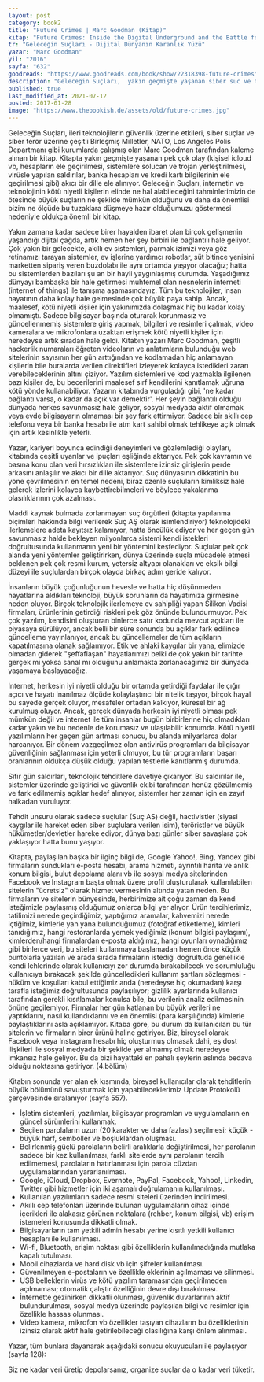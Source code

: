 ```yaml
---
layout: post  
category: book2  
title: "Future Crimes | Marc Goodman (Kitap)"  
kitap: "Future Crimes: Inside the Digital Underground and the Battle for Our Connected World"  
tr: "Geleceğin Suçları - Dijital Dünyanın Karanlık Yüzü"  
yazar: "Marc Goodman" 
yil: "2016"  
sayfa: "632"  
goodreads: "https://www.goodreads.com/book/show/22318398-future-crimes"
description: "Geleceğin Suçları,  yakın geçmişte yaşanan siber suc ve teror niteligindeki pek cok olayi mercek altina alarak ileri teknolojilerin güvenlik üzerine etkilerini inceliyor."
published: true
last_modified_at: 2021-07-12
posted: 2017-01-28
image: "https://www.thebookish.de/assets/old/future-crimes.jpg"
---
```


Geleceğin Suçları, ileri teknolojilerin güvenlik üzerine etkileri, siber suçlar ve siber terör üzerine çeşitli Birleşmiş Milletler, NATO, Los Angeles Polis Departmanı gibi kurumlarda çalışmış olan Marc Goodman tarafından kaleme alınan bir kitap. Kitapta yakın geçmişte yaşanan pek çok olay (kişisel icloud vb, hesapların ele geçirilmesi, sistemlere solucan ve trojan yerleştirilmesi, virüsle yapılan saldırılar, banka hesapları ve kredi kartı bilgilerinin ele geçirilmesi gibi) akıcı bir dille ele alınıyor. Geleceğin Suçları, internetin ve teknolojinin kötü niyetli kişilerin elinde ne hal alabileceğini tahminlerimizin de ötesinde büyük suçların ne şekilde mümkün olduğunu ve daha da önemlisi bizim ne ölçüde bu tuzaklara düşmeye hazır olduğumuzu göstermesi nedeniyle oldukça önemli bir kitap.  
  
Yakın zamana kadar sadece birer hayalden ibaret olan birçok gelişmenin yaşandığı dijital çağda, artık hemen her şey birbiri ile bağlantılı hale geliyor. Çok yakın bir gelecekte, akıllı ev sistemleri, parmak izimizi veya göz retinamızı tarayan sistemler, ev işlerine yardımcı robotlar, süt bitince yenisini marketten sipariş veren buzdolabı ile aynı ortamda yaşıyor olacağız; hatta bu sistemlerden bazıları şu an bir hayli yaygınlaşmış durumda. Yaşadığımız dünyayı bambaşka bir hale getirmesi muhtemel olan nesnelerin interneti (internet of things) ile tanışma aşamasındayız. Tüm bu teknolojiler, insan hayatının daha kolay hale gelmesinde çok büyük paya sahip. Ancak, maalesef, kötü niyetli kişiler için yakınımızda dolaşmak hiç bu kadar kolay olmamıştı. Sadece bilgisayar başında oturarak korunmasız ve güncellenmemiş sistemlere giriş yapmak, bilgileri ve resimleri çalmak, video kameralara ve mikrofonlara uzaktan erişmek kötü niyetli kişiler için neredeyse artık sıradan hale geldi. Kitabın yazarı Marc Goodman, çeşitli hackerlik numaraları öğreten videoların ve anlatımların bulunduğu web sitelerinin sayısının her gün arttığından ve kodlamadan hiç anlamayan kişilerin bile buralarda verilen direktifleri izleyerek kolayca istedikleri zararı verebileceklerinin altını çiziyor. Yazılım sistemleri ve kod yazmakla ilgilenen bazı kişiler de, bu becerilerini maalesef sırf kendilerini kanıtlamak uğruna kötü yönde kullanabiliyor. Yazarın kitabında vurguladığı gibi, 'ne kadar bağlantı varsa, o kadar da açık var demektir'. Her şeyin bağlantılı olduğu dünyada herkes savunmasız hale geliyor, sosyal medyada aktif olmamak veya evde bilgisayarın olmaması bir şey fark ettirmiyor. Sadece bir akıllı cep telefonu veya bir banka hesabı ile atm kart sahibi olmak tehlikeye açık olmak için artık kesinlikle yeterli.  
  
Yazar, kariyeri boyunca edindiği deneyimleri ve gözlemlediği olayları, kitabında çeşitli uyarılar ve ipuçları eşliğinde aktarıyor. Pek çok kavramın ve basına konu olan veri hırsızlıkları ile sistemlere izinsiz girişlerin perde arkasını anlaşılır ve akıcı bir dille aktarıyor. Suç dünyasının dikkatinin bu yöne çevrilmesinin en temel nedeni, biraz özenle suçluların kimliksiz hale gelerek izlerini kolayca kaybettirebilmeleri ve böylece yakalanma olasılıklarının çok azalması.  
  
Maddi kaynak bulmada zorlanmayan suç örgütleri (kitapta yapılanma biçimleri hakkında bilgi verilerek Suç AŞ olarak isimlendiriyor) teknolojideki ilerlemelere adeta kayıtsız kalamıyor, hatta öncülük ediyor ve her geçen gün savunmasız halde bekleyen milyonlarca sistemi kendi istekleri doğrultusunda kullanmanın yeni bir yöntemini keşfediyor. Suçlular pek çok alanda yeni yöntemler geliştirirken, dünya üzerinde suçla mücadele etmesi beklenen pek çok resmi kurum, yetersiz altyapı olanakları ve eksik bilgi düzeyi ile suçlulardan birçok olayda birkaç adım geride kalıyor.  
  
İnsanların büyük çoğunluğunun hevesle ve hatta hiç düşünmeden hayatlarına aldıkları teknoloji, büyük sorunların da hayatımıza girmesine neden oluyor. Birçok teknolojik ilerlemeye ev sahipliği yapan Silikon Vadisi firmaları, ürünlerinin getirdiği riskleri pek göz önünde bulundurmuyor. Pek çok yazılım, kendisini oluşturan binlerce satır kodunda mevcut açıkları ile piyasaya sürülüyor, ancak belli bir süre sonunda bu açıklar fark edilince güncelleme yayınlanıyor, ancak bu güncellemeler de tüm açıkların kapatılmasına olanak sağlamıyor. Etik ve ahlaki kaygılar bir yana, elimizde olmadan giderek "şeffaflaşan" hayatlarımızı belki de çok yakın bir tarihte gerçek mi yoksa sanal mı olduğunu anlamakta zorlanacağımız bir dünyada yaşamaya başlayacağız.  

İnternet, herkesin iyi niyetli olduğu bir ortamda getirdiği faydalar ile çığır açıcı ve hayatı inanılmaz ölçüde kolaylaştırıcı bir nitelik taşıyor, birçok hayal bu sayede gerçek oluyor, mesafeler ortadan kalkıyor, küresel bir ağ kurulmuş oluyor. Ancak, gerçek dünyada herkesin iyi niyetli olması pek mümkün değil ve internet ile tüm insanlar bugün birbirlerine hiç olmadıkları kadar yakın ve bu nedenle de korumasız ve ulaşılabilir konumda. Kötü niyetli yazılımların her geçen gün artması sonucu, bu alanda milyarlarca dolar harcanıyor. Bir dönem vazgeçilmez olan antivirüs programları da bilgisayar güvenliğinin sağlanması için yeterli olmuyor, bu tür programların başarı oranlarının oldukça düşük olduğu yapılan testlerle kanıtlanmış durumda.  
  
Sıfır gün saldırları, teknolojik tehditlere davetiye çıkarıyor. Bu saldırılar ile, sistemler üzerinde geliştirici ve güvenlik ekibi tarafından henüz çözülmemiş ve fark edilmemiş açıklar hedef alınıyor, sistemler her zaman için en zayıf halkadan vuruluyor.
  
Tehdit unsuru olarak sadece suçlular (Suç AS) değil, hactivistler (siyasi kaygılar ile hareket eden siber suçlulara verilen isim), teröristler ve büyük hükümetler/devletler hareke ediyor, dünya bazı günler siber savaşlara çok yaklaşıyor hatta bunu yaşıyor.

Kitapta, paylaşılan başka bir ilginç bilgi de, Google Yahoo!, Bing, Yandex gibi firmaların sundukları e-posta hesabı, arama hizmeti, ayrıntılı harita ve anlık konum bilgisi, bulut depolama alanı vb ile sosyal medya sitelerinden Facebook ve Instagram başta olmak üzere profil oluşturularak kullanılabilen sitelerin "ücretsiz" olarak hizmet vermesinin altında yatan neden. Bu firmaların ve sitelerin bünyesinde, herbirimize ait çoğu zaman da kendi isteğimizle paylaşmış olduğumuz onlarca bilgi yer alıyor. Ürün tercihlerimiz, tatilimizi nerede geçirdiğimiz, yaptığımız aramalar, kahvemizi nerede içtiğimiz, kimlerle yan yana bulunduğumuz (fotoğraf etiketleme), kimleri tanıdığımız, hangi restoranlarda yemek yediğimiz (konum bilgisi paylaşımı), kimlerden/hangi firmalardan e-posta aldığımız, hangi oyunları oynadığımız gibi binlerce veri, bu siteleri kullanmaya başlamadan hemen önce küçük puntolarla yazılan ve arada sırada firmaların istediği doğrultuda genellikle kendi lehlerinde olarak kullanıcıyı zor durumda bırakabilecek ve sorumluluğu kullanıcıya bırakacak şekilde güncelledikleri kullanım şartları sözleşmesi - hüküm ve koşulları kabul ettiğimiz anda (neredeyse hiç okumadan) karşı tarafla isteğimiz doğrultusunda paylaşılıyor; gizlilik ayarlarında kullanıcı tarafından gerekli kısıtlamalar konulsa bile, bu verilerin analiz edilmesinin önüne geçilemiyor. Firmalar her gün katlanan bu büyük verileri ne yaptıklarını, nasıl kullandıklarını ve en önemlisi (para karşılığında) kimlerle paylaştıklarını asla açıklamıyor. Kitaba göre, bu durum da kullanıcıları bu tür sitelerin ve firmaların birer ürünü haline getiriyor. Biz, bireysel olarak Facebook veya Instagram hesabı hiç oluşturmuş olmasak dahi, eş dost ilişkileri ile sosyal medyada bir şekilde yer almamış olmak neredeyse imkansız hale geliyor. Bu da bizi hayattaki en pahalı şeylerin aslında bedava olduğu noktasına getiriyor. (4.bölüm)  
  
Kitabın sonunda yer alan ek kısmında, bireysel kullanıcılar olarak tehditlerin büyük bölümünü savuşturmak için yapabileceklerimiz Update Protokolü çerçevesinde sıralanıyor (sayfa 557).  

-   İşletim sistemleri, yazılımlar, bilgisayar programları ve uygulamaların en güncel sürümlerini kullanmak.
-   Seçilen parolaların uzun (20 karakter ve daha fazlası) seçilmesi; küçük - büyük harf, semboller ve boşluklardan oluşması.
-   Belirlenmiş güçlü parolaların belirli aralıklarla değiştirilmesi, her parolanın sadece bir kez kullanılması, farklı sitelerde aynı parolanın tercih edilmemesi, parolaların hatırlanması için parola cüzdan uygulamalarından yararlanılması.
-   Google, iCloud, Dropbox, Evernote, PayPal, Facebook, Yahoo!, Linkedin, Twitter gibi hizmetler için iki aşamalı doğrulamanın kullanılması.
-   Kullanılan yazılımların sadece resmi siteleri üzerinden indirilmesi.
-   Akıllı cep telefonları üzerinde bulunan uygulamaların cihaz içinde içerikleri ile alakasız görünen noktalara (rehber, konum bilgisi, vb) erişim istemeleri konusunda dikkatli olmak.
-   Bilgisayarların tam yetkili admin hesabı yerine kısıtlı yetkili kullanıcı hesapları ile kullanılması.
-   Wi-fi, Bluetooth, erişim noktası gibi özelliklerin kullanılmadığında mutlaka kapalı tutulması.
-   Mobil cihazlarda ve hard disk vb için şifreler kullanılması.
-   Güvenilmeyen e-postaların ve özellikle eklerinin açılmaması ve silinmesi.
-   USB belleklerin virüs ve kötü yazılım taramasından geçirilmeden açılmaması; otomatik çalıştır özelliğinin devre dışı bırakılması.
-   İnternette gezinirken dikkatli olunması, güvenlik duvarlarının aktif bulundurulması, sosyal medya üzerinde paylaşılan bilgi ve resimler için özellikle hassas olunması.
-   Video kamera, mikrofon vb özellikler taşıyan cihazların bu özelliklerinin izinsiz olarak aktif hale getirilebileceği olasılığına karşı önlem alınması.

  
Yazar, tüm bunlara dayanarak aşağıdaki sonucu okuyucuları ile paylaşıyor (sayfa 128):  
  
Siz ne kadar veri üretip depolarsanız, organize suçlar da o kadar veri tüketir.  
  
  
